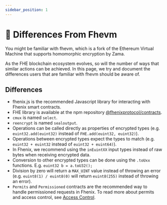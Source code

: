 ```yaml
---
sidebar_position: 1
---
```


# 🔀 Differences From Fhevm

You might be familiar with fhevm, which is a fork of the Ethereum Virtual Machine that supports homomorphic encryption by Zama.

As the FHE blockchain ecosystem evolves, so will the number of ways that similar actions can be achieved. In this page, we try and document the differences users that are familiar with fhevm should be aware of.

## Differences

* fhenix.js is the recommended Javascript library for interacting with Fhenix smart contracts.
* FHE library is available at the npm repository [@fhenixprotocol/contracts](https://www.npmjs.com/package/@fhenixprotocol/contracts).
* `cmux` is named `select`.
* `reencrypt` is named `sealoutput`.
* Operations can be called directly as properties of encrypted types (e.g. `euint32.add(euint32)` instead of `FHE.add(euint32, euint32)`).
* Operations between encrypted types expect the types to match (e.g. `euint32 + euint32` instead of `euint32 + euint64)`).
* In Fhenix, we recommend using the `inEuintXX` input types instead of raw bytes when receiving encrypted data.
* Conversion to other encrypted types can be done using the `.toUxx` functions. E.g. `euint32 b = a.toU32();`
* Division by zero will return a `MAX_UINT` value instead of throwing an error (e.g. `euint8(1) / euint8(0)` will return `euint8(255)` instead of throwing an error).
* `Permits` and `Permissioned` contracts are the recommended way to handle permissioned requests in Fhenix. To read more about permits and access control, see [Access Control](../../Encryption%20and%20Privacy/Permits-Access-Control.md). 
